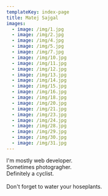 ```yaml
---
templateKey: index-page
title: Matej Sajgal
images:
  - image: /img/1.jpg
  - image: /img/2.jpg
  - image: /img/4.jpg
  - image: /img/5.jpg
  - image: /img/7.jpg
  - image: /img/10.jpg
  - image: /img/11.jpg
  - image: /img/12.jpg
  - image: /img/13.jpg
  - image: /img/14.jpg
  - image: /img/15.jpg
  - image: /img/16.jpg
  - image: /img/18.jpg
  - image: /img/20.jpg
  - image: /img/21.jpg
  - image: /img/23.jpg
  - image: /img/24.jpg
  - image: /img/28.jpg
  - image: /img/29.jpg
  - image: /img/30.jpg
  - image: /img/31.jpg
---
```

I'm mostly web developer.\
Sometimes photogragher.\
Definitely a cyclist.\
\
Don't forget to water your hoseplants.